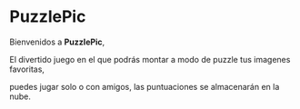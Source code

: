 # PuzzlePic

Bienvenidos a **PuzzlePic**,

El divertido juego en el que podrás montar a modo de puzzle tus imagenes favoritas, 

puedes jugar solo o con amigos, las puntuaciones se almacenarán en la nube.


